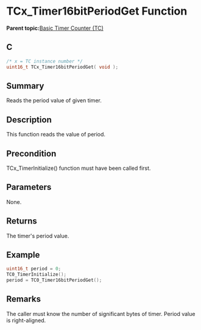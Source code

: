 # TCx\_Timer16bitPeriodGet Function

**Parent topic:**[Basic Timer Counter \(TC\)](GUID-D805E0EA-6923-41A3-A27E-5A159783D12C.md)

## C

```c
/* x = TC instance number */
uint16_t TCx_Timer16bitPeriodGet( void );
```

## Summary

Reads the period value of given timer.

## Description

This function reads the value of period.

## Precondition

TCx\_TimerInitialize\(\) function must have been called first.

## Parameters

None.

## Returns

The timer's period value.

## Example

```c
uint16_t period = 0;
TC0_TimerInitialize();
period = TC0_Timer16bitPeriodGet();
```

## Remarks

The caller must know the number of significant bytes of timer. Period value is right-aligned.

